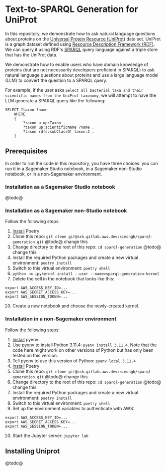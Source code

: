 # Text-to-SPARQL Generation for UniProt

In this repository, we demonstrate how to ask natural language questions about proteins on the [Universal Protein Resource (UniProt)](https://www.uniprot.org/help/uniprotkb) data set. UniProt is a graph dataset defined using [Resource Description Framework (RDF)](https://www.w3.org/RDF/). We can query it using RDF's [SPARQL](https://www.w3.org/TR/sparql11-query/) query language against a triple store that has the UniProt data. 

We demonstrate how to enable users who have domain knowledge of proteins (but are not necessarily developers proficient in SPARQL) to ask natural language questions about proteins and use a large language model (LLM) to convert the question to a SPARQL query. 

For example, if the user asks ```Select all bacterial taxa and their scientific names from the UniProt taxonomy```, we will attempt to have the LLM generate a SPARQL query like the following:

```
SELECT ?taxon ?name
    WHERE
    {
        ?taxon a up:Taxon .
        ?taxon up:scientificName ?name .
        ?taxon rdfs:subClassOf taxon:2 .
    }
```




## Prerequisites

In order to run the code in this repository, you have three choices: you can run it in a Sagemaker Studio notebook, in a Sagemaker non-Studio notebook, or in a non-Sagemaker environment.

### Installation as a Sagemaker Studio notebook

@todo@

### Installation as a Sagemaker non-Studio notebook


Follow the following steps:

1. [Install](https://python-poetry.org/docs/) Poetry
2. Clone this repo: `git clone git@ssh.gitlab.aws.dev:simongh/sparql-generation.git` @todo@ change this
3. Change directory to the root of this repo: `cd sparql-generation` @todo@ change this
4. Install the required Python packages and create a new virtual environment: `poetry install`
5. Switch to this virtual environment: `poetry shell`
6. `python -m ipykernel install --user --name=sparql-generation-kernel`
9. Delete the cell in the notebook that looks like this:
```
export AWS_ACCESS_KEY_ID=...
export AWS_SECRET_ACCESS_KEY=...
export AWS_SESSION_TOKEN=...
```
10. Create a new notebook and choose the newly-created kernel.

### Installation in a non-Sagemaker environment

Follow the following steps:

1. [Install](https://github.com/pyenv/pyenv?tab=readme-ov-file#installation) pyenv
2. Use pyenv to install Python 3.11.4: `pyenv install 3.11.4`. Note that the code here might work on other versions of Python but has only been tested on this version.
3. Tell pyenv to use this version of Python: `pyenv local 3.11.4`
4. [Install](https://python-poetry.org/docs/) Poetry
5. Clone this repo: `git clone git@ssh.gitlab.aws.dev:simongh/sparql-generation.git` @todo@ change this
6. Change directory to the root of this repo: `cd sparql-generation` @todo@ change this
7. Install the required Python packages and create a new virtual environment: `poetry install`
8. Switch to this virtual environment: `poetry shell`
9. Set up the environment variables to authenticate with AWS:
```
export AWS_ACCESS_KEY_ID=...
export AWS_SECRET_ACCESS_KEY=...
export AWS_SESSION_TOKEN=...
```
10. Start the Jupyter server: `jupyter lab`

## Installing Uniprot

@todo@


